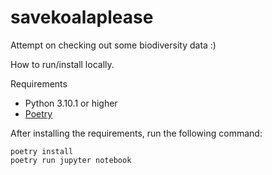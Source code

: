 # savekoalaplease

Attempt on checking out some biodiversity data :)

How to run/install locally.

Requirements
- Python 3.10.1 or higher
- [Poetry](https://python-poetry.org/docs/)


After installing the requirements, run the following command:

```shell
poetry install
poetry run jupyter notebook
```
